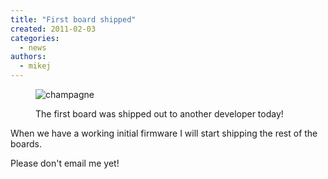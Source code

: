 ```yaml
---
title: "First board shipped"
created: 2011-02-03
categories: 
  - news
authors: 
  - mikej
---
```


<figure>

![champagne](@assets/images/champagne.png)

<figcaption>The first board was shipped out to another developer today!</figcaption>
</figure>

When we have a working initial firmware I will start shipping the rest of the boards.

Please don't email me yet!
